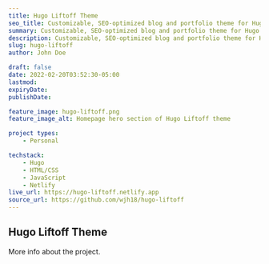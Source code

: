 ```yaml
---
title: Hugo Liftoff Theme
seo_title: Customizable, SEO-optimized blog and portfolio theme for Hugo with a modern design.
summary: Customizable, SEO-optimized blog and portfolio theme for Hugo with a modern design.
description: Customizable, SEO-optimized blog and portfolio theme for Hugo with a modern design.
slug: hugo-liftoff
author: John Doe

draft: false
date: 2022-02-20T03:52:30-05:00
lastmod: 
expiryDate: 
publishDate: 

feature_image: hugo-liftoff.png
feature_image_alt: Homepage hero section of Hugo Liftoff theme

project types:
    - Personal

techstack:
    - Hugo
    - HTML/CSS
    - JavaScript
    - Netlify
live_url: https://hugo-liftoff.netlify.app
source_url: https://github.com/wjh18/hugo-liftoff
---
```


## Hugo Liftoff Theme

More info about the project.
